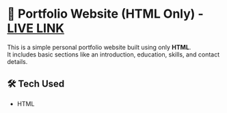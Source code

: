 # 💼 Portfolio Website (HTML Only) - [LIVE LINK](https://madhuri-bhumireddy-31.github.io/HTML-project/.git)

This is a simple personal portfolio website built using only **HTML**.  
It includes basic sections like an introduction, education, skills, and contact details.

## 🛠️ Tech Used
- HTML
